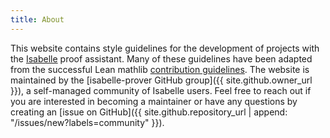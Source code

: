 ```yaml
---
title: About
---
```


This website contains style guidelines for the development of projects with the [Isabelle](https://isabelle.in.tum.de) proof assistant.
Many of these guidelines have been adapted from the successful Lean mathlib
[contribution guidelines](https://github.com/leanprover-community/mathlib/blob/master/docs/contribute/).
The website is maintained by the [isabelle-prover GitHub group]({{ site.github.owner_url }}),
a self-managed community of Isabelle users.
Feel free to reach out if you are interested in becoming a maintainer or have any questions by creating an [issue on GitHub]({{ site.github.repository_url | append: "/issues/new?labels=community" }}).

